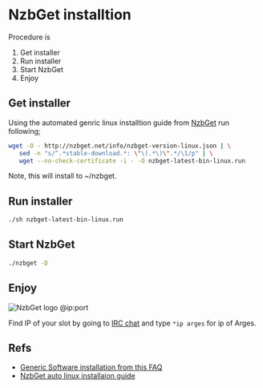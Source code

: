 # NzbGet installtion

Procedure is
1. Get installer
2. Run installer
3. Start NzbGet
4. Enjoy

## Get installer
Using the automated genric linux installtion guide from [NzbGet](https://github.com/nzbget/nzbget/wiki/Installation-on-Linux) run following;

```bash
wget -O - http://nzbget.net/info/nzbget-version-linux.json | \
   sed -n "s/^.*stable-download.*: \"\(.*\)\".*/\1/p" | \
   wget --no-check-certificate -i - -O nzbget-latest-bin-linux.run
```
Note, this will install to ~/nzbget.

## Run installer
```bash
./sh nzbget-latest-bin-linux.run
```
## Start NzbGet
```bash
./nzbget -D
```

## Enjoy
![NzbGet logo](https://avatars1.githubusercontent.com/u/3368377?v=3&s=200)
@ip:port

Find IP of your slot by going to [IRC chat](http://webchat.freenode.net/?randomnick=0&channels=%23%23feral&prompt=1&uio=MTY9dHJ1ZSYyPXRydWUmOT10cnVlJjEwPXRydWU52)
and type ```*ip arges``` for ip of Arges.
## Refs
* [Generic Software installation from this FAQ](https://github.com/feralhosting/faqs-cached/blob/master/08%20Software/01%20Generic%20Software%20Installation%20Guide.md)
* [NzbGet auto linux installaion guide](https://github.com/nzbget/nzbget/wiki/Installation-on-Linux)
